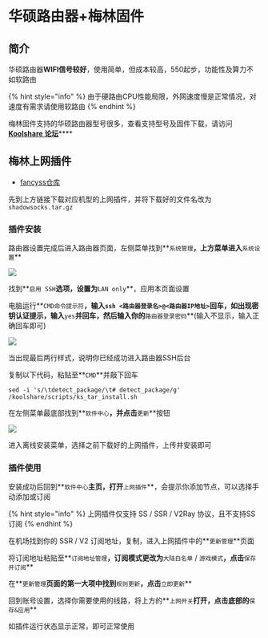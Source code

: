 # 华硕路由器+梅林固件

## 简介

华硕路由器**WIFI信号较好**，使用简单，但成本较高，550起步，功能性及算力不如软路由

{% hint style="info" %}
由于硬路由CPU性能局限，外网速度慢是正常情况，对速度有需求请使用软路由
{% endhint %}

梅林固件支持的华硕路由器型号很多，查看支持型号及固件下载，请访问[**Koolshare 论坛**](https://koolshare.cn/forum.php)\*\*\*\*

## **梅林上网插件**

* [fancyss仓库](https://github.com/hq450/fancyss)

先到上方链接下载对应机型的上网插件，并将下载好的文件名改为`shadowsocks.tar.gz`

### 插件安装

路由器设置完成后进入路由器页面，左侧菜单找到**`系统管理`**，上方菜单进入**`系统设置`**

![](https://cdn.jsdelivr.net/gh/EYW-015/Oculus-guide-China/merlin/merlin2.png)

找到**`启用 SSH`**选项，设置为**`LAN only`**，应用本页面设置

电脑运行**`CMD命令提示符`**，输入`ssh <路由器登录名>@<路由器IP地址>`回车，如出现密钥认证提示，输入**`yes`**并回车，然后输入你的**`路由器登录密码`**\(输入不显示，输入正确回车即可\)

![](https://cdn.jsdelivr.net/gh/EYW-015/Oculus-guide-China/merlin/merlin3.png)

当出现最后两行样式，说明你已经成功进入路由器SSH后台

复制以下代码，粘贴至**`CMD`**并敲下回车

```text
sed -i 's/\tdetect_package/\t# detect_package/g' /koolshare/scripts/ks_tar_install.sh
```

在左侧菜单最底部找到**`软件中心`**，并点击**`更新`**按钮

![](https://cdn.jsdelivr.net/gh/EYW-015/Oculus-guide-China/merlin/merlin1.png)

进入离线安装菜单，选择之前下载好的上网插件，上传并安装即可

### 插件使用

安装成功后回到**`软件中心`**主页，打开**`上网插件`**，会提示你添加节点，可以选择手动添加或订阅

{% hint style="info" %}
上网插件仅支持 SS / SSR / V2Ray 协议，且不支持SS订阅
{% endhint %}

在机场找到你的 SSR / V2 订阅地址，复制，进入上网插件中的**`更新管理`**页面

将订阅地址粘贴至**`订阅地址管理`**，订阅模式更改为**`大陆白名单` / `游戏模式`**，点击**`保存并订阅`**

在**`更新管理`**页面的第一大项中找到**`规则更新`**，点击**`立即更新`**

回到账号设置，选择你需要使用的线路，将上方的**`上网开关`**打开，点击底部的**`保存&应用`**

如插件运行状态显示正常，即可正常使用

